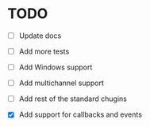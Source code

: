 # TODO

- [ ] Update docs

- [ ] Add more tests

- [ ] Add Windows support

- [ ] Add multichannel support

- [ ] Add rest of the standard chugins

- [x] Add support for callbacks and events
